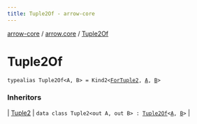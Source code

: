 ```yaml
---
title: Tuple2Of - arrow-core
---
```


[arrow-core](../index.html) / [arrow.core](index.html) / [Tuple2Of](./-tuple2-of.html)

# Tuple2Of

`typealias Tuple2Of<A, B> = Kind2<`[`ForTuple2`](-for-tuple2.html)`, `[`A`](-tuple2-of.html#A)`, `[`B`](-tuple2-of.html#B)`>`

### Inheritors

| [Tuple2](-tuple2/index.html) | `data class Tuple2<out A, out B> : `[`Tuple2Of`](./-tuple2-of.html)`<`[`A`](-tuple2/index.html#A)`, `[`B`](-tuple2/index.html#B)`>` |

